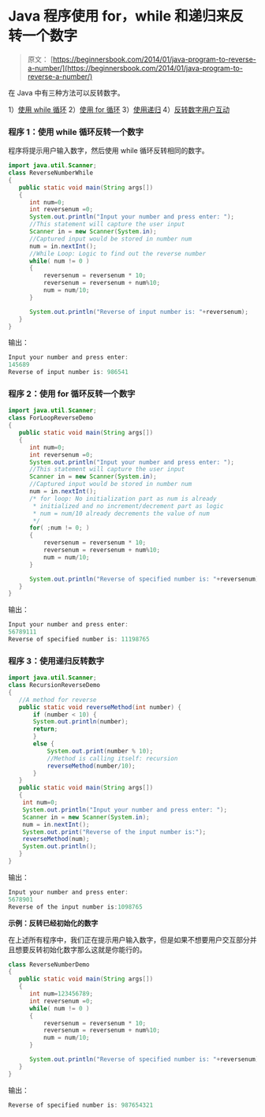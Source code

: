 # Java 程序使用 for，while 和递归来反转一个数字

> 原文： [https://beginnersbook.com/2014/01/java-program-to-reverse-a-number/](https://beginnersbook.com/2014/01/java-program-to-reverse-a-number/)

在 Java 中有三种方法可以反转数字。

1）[使用 while 循环](#using-while)
2）[使用 for 循环](#using-for)
3）[使用递归](#using-recursion)
4）[反转数字用户互动](#demo)

### 程序 1：使用 while 循环反转一个数字

程序将提示用户输入数字，然后使用 while 循环反转相同的数字。

```java
import java.util.Scanner;
class ReverseNumberWhile
{
   public static void main(String args[])
   {
      int num=0;
      int reversenum =0;
      System.out.println("Input your number and press enter: ");
      //This statement will capture the user input
      Scanner in = new Scanner(System.in);
      //Captured input would be stored in number num
      num = in.nextInt();
      //While Loop: Logic to find out the reverse number
      while( num != 0 )
      {
          reversenum = reversenum * 10;
          reversenum = reversenum + num%10;
          num = num/10;
      }

      System.out.println("Reverse of input number is: "+reversenum);
   }
}
```

输出：

```java
Input your number and press enter: 
145689
Reverse of input number is: 986541
```

### 程序 2：使用 for 循环反转一个数字

```java
import java.util.Scanner;
class ForLoopReverseDemo
{
   public static void main(String args[])
   {
      int num=0;
      int reversenum =0;
      System.out.println("Input your number and press enter: ");
      //This statement will capture the user input
      Scanner in = new Scanner(System.in);
      //Captured input would be stored in number num
      num = in.nextInt();
      /* for loop: No initialization part as num is already
       * initialized and no increment/decrement part as logic
       * num = num/10 already decrements the value of num
       */
      for( ;num != 0; )
      {
          reversenum = reversenum * 10;
          reversenum = reversenum + num%10;
          num = num/10;
      }

      System.out.println("Reverse of specified number is: "+reversenum);
   }
}
```

输出：

```java
Input your number and press enter: 
56789111
Reverse of specified number is: 11198765
```

### 程序 3：使用递归反转数字

```java
import java.util.Scanner;
class RecursionReverseDemo
{
   //A method for reverse
   public static void reverseMethod(int number) {
       if (number < 10) {
	   System.out.println(number);
	   return;
       }
       else {
           System.out.print(number % 10);
           //Method is calling itself: recursion
           reverseMethod(number/10);
       }
   }
   public static void main(String args[])
   {
	int num=0;
	System.out.println("Input your number and press enter: ");
	Scanner in = new Scanner(System.in);
	num = in.nextInt();
	System.out.print("Reverse of the input number is:");
	reverseMethod(num);
	System.out.println();
   }
}
```

输出：

```java
Input your number and press enter: 
5678901
Reverse of the input number is:1098765
```

**示例：反转已经初始化的数字**

在上述所有程序中，我们正在提示用户输入数字，但是如果不想要用户交互部分并且想要反转初始化数字那么这就是你能行的。

```java
class ReverseNumberDemo
{
   public static void main(String args[])
   {
      int num=123456789;
      int reversenum =0;
      while( num != 0 )
      {
          reversenum = reversenum * 10;
          reversenum = reversenum + num%10;
          num = num/10;
      }

      System.out.println("Reverse of specified number is: "+reversenum);
   }
}
```

输出：

```java
Reverse of specified number is: 987654321
```